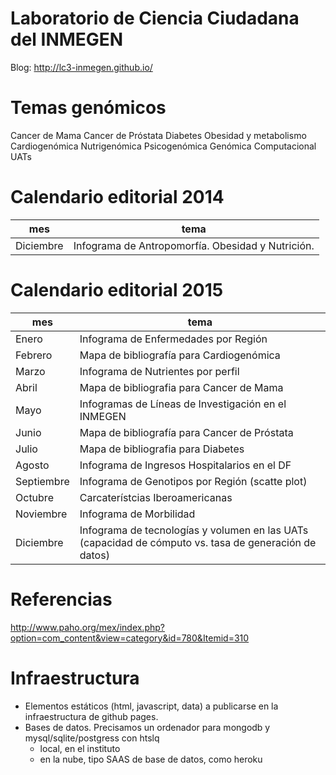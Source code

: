 Laboratorio de Ciencia Ciudadana del INMEGEN
=======
Blog: http://lc3-inmegen.github.io/


Temas genómicos
===============================
Cancer de Mama
Cancer de Próstata
Diabetes
Obesidad y metabolismo
Cardiogenómica
Nutrigenómica
Psicogenómica
Genómica Computacional
UATs

Calendario editorial 2014
====================
mes       | tema
----------|------
Diciembre | Infograma de Antropomorfía. Obesidad y Nutrición. 

Calendario editorial 2015
====================
mes           | tema
--------------|------------------------------------
Enero         | Infograma de Enfermedades por Región
Febrero       | Mapa de bibliografía para Cardiogenómica
Marzo         | Infograma de Nutrientes por perfil
Abril         | Mapa de bibliografia para Cancer de Mama
Mayo          | Infogramas de Líneas de Investigación en el INMEGEN
Junio         | Mapa de bibliografía para Cancer de Próstata
Julio         | Mapa de bibliografia para Diabetes
Agosto        | Infograma de Ingresos Hospitalarios en el DF
Septiembre    | Infograma de Genotipos por Región (scatte plot)
Octubre       | Carcaterístcias Iberoamericanas
Noviembre     | Infograma de Morbilidad
Diciembre     | Infograma de tecnologías y volumen en las UATs (capacidad de cómputo vs. tasa de generación de datos)

Referencias
===========
http://www.paho.org/mex/index.php?option=com_content&view=category&id=780&Itemid=310

Infraestructura
===============
- Elementos estáticos (html, javascript, data) a publicarse en la infraestructura de github pages.
- Bases de datos. Precisamos un ordenador para mongodb y mysql/sqlite/postgress con htslq
  - local, en el instituto
  - en la nube, tipo SAAS de base de datos, como heroku
